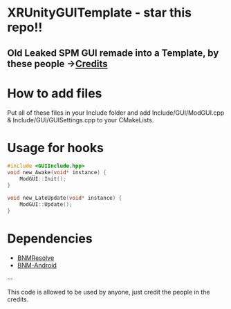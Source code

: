 # XRUnityGUITemplate - star this repo!!

Old Leaked SPM GUI remade into a Template, by these people ->[Credits](https://roflhub.vercel.app/XRGui.html)
--
# How to add files
Put all of these files in your Include folder and add Include/GUI/ModGUI.cpp & Include/GUI/GUISettings.cpp to your CMakeLists. 

# Usage for hooks
```cpp
#include <GUIInclude.hpp>
void new_Awake(void* instance) {
    ModGUI::Init();
}

void new_LateUpdate(void* instance) {
    ModGUI::Update();
}
```

# Dependencies

- [BNMResolve](https://github.com/Livku2/BNMResolve)
- [BNM-Android](https://github.com/ByNameModding/BNM-Android)
  
--

This code is allowed to be used by anyone, just credit the people in the credits.









